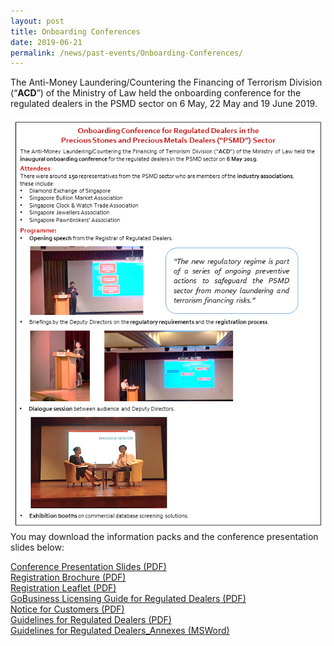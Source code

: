 ```yaml
---
layout: post
title: Onboarding Conferences
date: 2019-06-21
permalink: /news/past-events/Onboarding-Conferences/
---
```


The Anti-Money Laundering/Countering the Financing of Terrorism Division (“**ACD**”) of the Ministry of Law held the onboarding conference for the regulated dealers in the PSMD sector on 6 May, 22 May and 19 June 2019.

<a href="/images/6MayOnboardingConferenceEDM_Finalv2.pdf"><img src="/images/6MayOnboardingConferenceEDM_Finalv2.png"></a>
<br>You may download the information packs and the conference presentation slides below:

[Conference Presentation Slides (PDF)](/images/OBC_Slides_20200219.pdf)<br>
[Registration Brochure (PDF)](/images/Registration%20brochure%20for%20Regulated%20Dealers.pdf)<br>
[Registration Leaflet (PDF)](/images/Registration%20Leaflet_20190701_V04Final.pdf)<br>
[GoBusiness Licensing Guide for Regulated Dealers (PDF)](/guidance-materials/)<br>
[Notice for Customers (PDF)](/guidance-materials/)<br>
[Guidelines for Regulated Dealers (PDF)](/guidance-materials/)<br>
[Guidelines for Regulated Dealers_Annexes (MSWord)](/guidance-materials/)<br>
